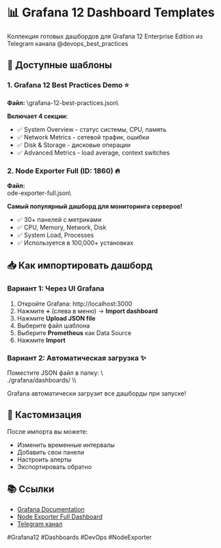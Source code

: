 # 📊 Grafana 12 Dashboard Templates

Коллекция готовых дашбордов для Grafana 12 Enterprise Edition из Telegram канала @devops_best_practices

## 📁 Доступные шаблоны

### 1. Grafana 12 Best Practices Demo ⭐
**Файл:** \grafana-12-best-practices.json\

**Включает 4 секции:**
- ✅ System Overview - статус системы, CPU, память
- ✅ Network Metrics - сетевой трафик, ошибки
- ✅ Disk & Storage - дисковые операции
- ✅ Advanced Metrics - load average, context switches

### 2. Node Exporter Full (ID: 1860) 🔥
**Файл:** \
ode-exporter-full.json\

**Самый популярный дашборд для мониторинга серверов!**
- ✅ 30+ панелей с метриками
- ✅ CPU, Memory, Network, Disk
- ✅ System Load, Processes
- ✅ Используется в 100,000+ установках

## 📥 Как импортировать дашборд

### Вариант 1: Через UI Grafana

1. Откройте Grafana: http://localhost:3000
2. Нажмите **+** (слева в меню) → **Import dashboard**
3. Нажмите **Upload JSON file**
4. Выберите файл шаблона
5. Выберите **Prometheus** как Data Source
6. Нажмите **Import**

### Вариант 2: Автоматическая загрузка ✨

Поместите JSON файл в папку:
\\\
./grafana/dashboards/
\\\

Grafana автоматически загрузит все дашборды при запуске!

## 🎨 Кастомизация

После импорта вы можете:
- Изменить временные интервалы
- Добавить свои панели
- Настроить алерты
- Экспортировать обратно

## 📚 Ссылки

- [Grafana Documentation](https://grafana.com/docs/grafana/latest/)
- [Node Exporter Full Dashboard](https://grafana.com/grafana/dashboards/1860)
- [Telegram канал](https://t.me/devops_best_practices)

#Grafana12 #Dashboards #DevOps #NodeExporter
